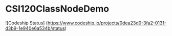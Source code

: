 CSI120ClassNodeDemo
===================

![Codeship Status] (https://www.codeship.io/projects/0dea23d0-3fa2-0131-d3b9-1e940e6a534b/status)